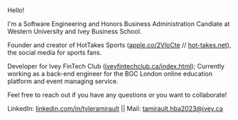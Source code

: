 Hello!

I'm a Software Engineering and Honors Business Administration Candiate at Western University and Ivey Business School.

Founder and creator of HotTakes Sports ([apple.co/2VloCte](url) // [hot-takes.net](url)), the social media for sports fans.

Developer for Ivey FinTech Club ([iveyfintechclub.ca/index.html](url));
Currently working as a back-end engineer for the BGC London online education platform and event managing service.

Feel free to reach out if you have any questions or you want to collaborate!

LinkedIn: [linkedin.com/in/tyleramirault](url) ||
Mail: tamirault.hba2023@ivey.ca
